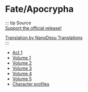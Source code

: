 # Fate/Apocrypha  
  
::: tip Source  
[Support the official release!](https://www.amazon.co.jp/-/en/gp/product/B0753GJ5HM?ref_=dbs_p_mng_rwt_ser_shvlr&storeType=ebooks)  
  
[Translation by NanoDesu Translations](https://fateapocryphathetranslation.wordpress.com/)  
:::  
  
* [Act 1](Apocrypha/Act-1.md)  
* [Volume 1](Apocrypha/Vol-1.md)  
* [Volume 2](Apocrypha/Vol-2.md)  
* [Volume 3](Apocrypha/Vol-3.md)  
* [Volume 4](Apocrypha/Vol-4.md)  
* [Volume 5](Apocrypha/Vol-5.md)  
* [Character profiles](Apocrypha/Apoc-profiles.md)  
